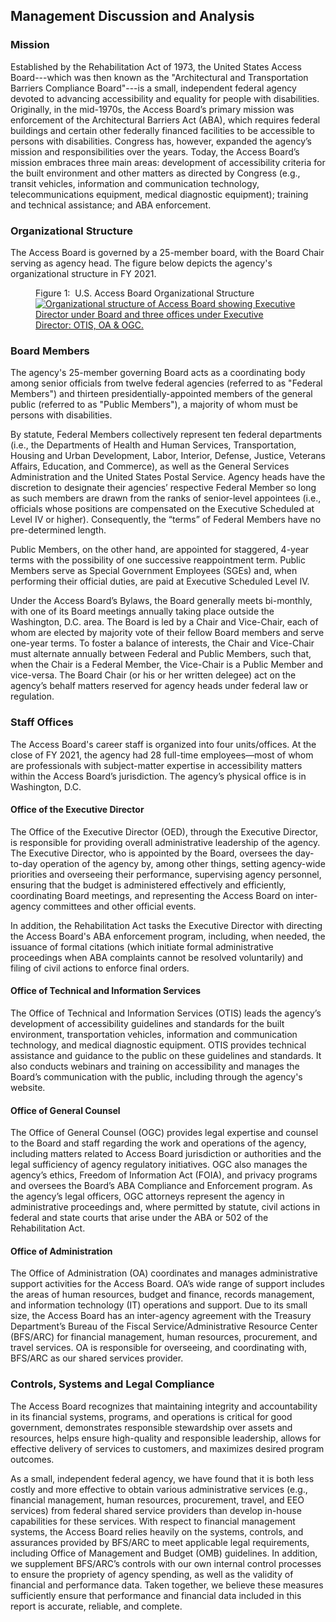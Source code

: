 ## Management Discussion and Analysis

### Mission

Established by the Rehabilitation Act of 1973, the United States Access Board---which was then known as the "Architectural and Transportation Barriers Compliance Board"---is a small, independent federal agency devoted to advancing accessibility and equality for people with disabilities. Originally, in the mid-1970s, the Access Board’s primary mission was enforcement of the Architectural Barriers Act (ABA), which requires federal buildings and certain other federally financed facilities to be accessible to persons with disabilities. Congress has, however, expanded the agency’s mission and responsibilities over the years. Today, the Access Board’s mission embraces three main areas: development of accessibility criteria for the built environment and other matters as directed by Congress (e.g., transit vehicles, information and communication technology, telecommunications equipment, medical diagnostic equipment); training and technical assistance; and ABA enforcement.

### Organizational Structure

The Access Board is governed by a 25-member board, with the Board Chair serving as agency head. The figure below depicts the agency's organizational structure in FY 2021.

<figure class="par">
  <figcaption>
    Figure 1:&nbsp; U.S. Access Board Organizational Structure
  </figcaption>
  <a href="{{ site.baseurl }}/images/usab-org-chart.png"><img src="{{ site.baseurl }}/images/usab-org-chart.png" alt="Organizational structure of Access Board showing Executive Director under Board and three offices under Executive Director: OTIS, OA &amp; OGC."></a>
</figure>

### Board Members

The agency's 25-member governing Board acts as a coordinating body among senior officials from twelve federal agencies (referred to as "Federal Members") and thirteen presidentially-appointed members of the general public (referred to as "Public Members"), a majority of whom must be persons with disabilities.

By statute, Federal Members collectively represent ten federal departments (i.e., the Departments of Health and Human Services, Transportation, Housing and Urban Development, Labor, Interior, Defense, Justice, Veterans Affairs, Education, and Commerce), as well as the General Services Administration and the United States Postal Service. Agency heads have the discretion to designate their agencies’ respective Federal Member so long as such members are drawn from the ranks of senior-level appointees (i.e., officials whose positions are compensated on the Executive Scheduled at Level IV or higher). Consequently, the “terms” of Federal Members have no pre-determined length.

Public Members, on the other hand, are appointed for staggered, 4-year terms with the possibility of one successive reappointment term. Public Members serve as Special Government Employees (SGEs) and, when performing their official duties, are paid at Executive Scheduled Level IV.

Under the Access Board’s Bylaws, the Board generally meets bi-monthly, with one of its Board meetings annually taking place outside the Washington, D.C. area. The Board is led by a Chair and Vice-Chair, each of whom are elected by majority vote of their fellow Board members and serve one-year terms. To foster a balance of interests, the Chair and Vice-Chair must alternate annually between Federal and Public Members, such that, when the Chair is a Federal Member, the Vice-Chair is a Public Member and vice-versa. The Board Chair (or his or her written delegee) act on the agency’s behalf matters reserved for agency heads under federal law or regulation.

### Staff Offices

The Access Board's career staff is organized into four units/offices. At the close of FY 2021, the agency had 28 full-time employees—most of whom are professionals with subject-matter expertise in accessibility matters within the Access Board’s jurisdiction. The agency’s physical office is in Washington, D.C.

#### Office of the Executive Director

The Office of the Executive Director (OED), through the Executive Director, is responsible for providing overall administrative leadership of the agency. The Executive Director, who is appointed by the Board, oversees the day-to-day operation of the agency by, among other things, setting agency-wide priorities and overseeing their performance, supervising agency personnel, ensuring that the budget is administered effectively and efficiently, coordinating Board meetings, and representing the Access Board on inter-agency committees and other official events.

In addition, the Rehabilitation Act tasks the Executive Director with directing the Access Board's ABA enforcement program, including, when needed, the issuance of formal citations (which initiate formal administrative proceedings when ABA complaints cannot be resolved voluntarily) and filing of civil actions to enforce final orders.

#### Office of Technical and Information Services

The Office of Technical and Information Services (OTIS) leads the agency’s development of accessibility guidelines and standards for the built environment, transportation vehicles, information and communication technology, and medical diagnostic equipment. OTIS provides technical assistance and guidance to the public on these guidelines and standards. It also conducts webinars and training on accessibility and manages the Board’s communication with the public, including through the agency's website.

#### Office of General Counsel

The Office of General Counsel (OGC) provides legal expertise and counsel to the Board and staff regarding the work and operations of the agency, including matters related to Access Board jurisdiction or authorities and the legal sufficiency of agency regulatory initiatives. OGC also manages the agency’s ethics, Freedom of Information Act (FOIA), and privacy programs and oversees the Board’s ABA Compliance and Enforcement program. As the agency’s legal officers, OGC attorneys represent the agency in administrative proceedings and, where permitted by statute, civil actions in federal and state courts that arise under the ABA or 502 of the Rehabilitation Act.

#### Office of Administration

The Office of Administration (OA) coordinates and manages administrative support activities for the Access Board. OA’s wide range of support includes the areas of human resources, budget and finance, records management, and information technology (IT) operations and support. Due to its small size, the Access Board has an inter-agency agreement with the Treasury Department’s Bureau of the Fiscal Service/Administrative Resource Center (BFS/ARC) for financial management, human resources, procurement, and travel services. OA is responsible for overseeing, and coordinating with, BFS/ARC as our shared services provider.

### Controls, Systems and Legal Compliance

The Access Board recognizes that maintaining integrity and accountability in its financial systems, programs, and operations is critical for good government, demonstrates responsible stewardship over assets and resources, helps ensure high-quality and responsible leadership, allows for effective delivery of services to customers, and maximizes desired program outcomes.

As a small, independent federal agency, we have found that it is both less costly and more effective to obtain various administrative services (e.g., financial management, human resources, procurement, travel, and EEO services) from federal shared service providers than develop in-house capabilities for these services. With respect to financial management systems, the Access Board relies heavily on the systems, controls, and assurances provided by BFS/ARC to meet applicable legal requirements, including Office of Management and Budget (OMB) guidelines. In addition, we supplement BFS/ARC’s controls with our own internal control processes to ensure the propriety of agency spending, as well as the validity of financial and performance data. Taken together, we believe these measures sufficiently ensure that performance and financial data included in this report is accurate, reliable, and complete.
